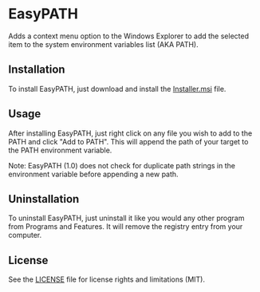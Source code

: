 # EasyPATH

Adds a context menu option to the Windows Explorer to add the selected item to the system environment variables list (AKA PATH).

## Installation

To install EasyPATH, just download and install the [Installer.msi](https://mega.nz/#!XJN20Apb!YUdMBv7TWXnN_cZY0ybtnVs39mwVZZ8fkNf69uy_TCo) file.

## Usage

After installing EasyPATH, just right click on any file you wish to add to the PATH and click "Add to PATH". This will append the path of your target to the PATH environment variable.

Note: EasyPATH (1.0) does not check for duplicate path strings in the environment variable before appending a new path.

## Uninstallation

To uninstall EasyPATH, just uninstall it like you would any other program from Programs and Features. It will remove the registry entry from your computer.

## License

See the [LICENSE](LICENSE.md) file for license rights and limitations (MIT).